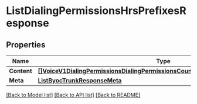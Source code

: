 # ListDialingPermissionsHrsPrefixesResponse

## Properties

Name | Type | Description | Notes
------------ | ------------- | ------------- | -------------
**Content** | [**[]VoiceV1DialingPermissionsDialingPermissionsCountryDialingPermissionsHrsPrefixes**](VoiceV1DialingPermissionsDialingPermissionsCountryDialingPermissionsHrsPrefixes.md) |  |[optional] 
**Meta** | [**ListByocTrunkResponseMeta**](ListByocTrunkResponseMeta.md) |  |[optional] 

[[Back to Model list]](../README.md#documentation-for-models) [[Back to API list]](../README.md#documentation-for-api-endpoints) [[Back to README]](../README.md)


